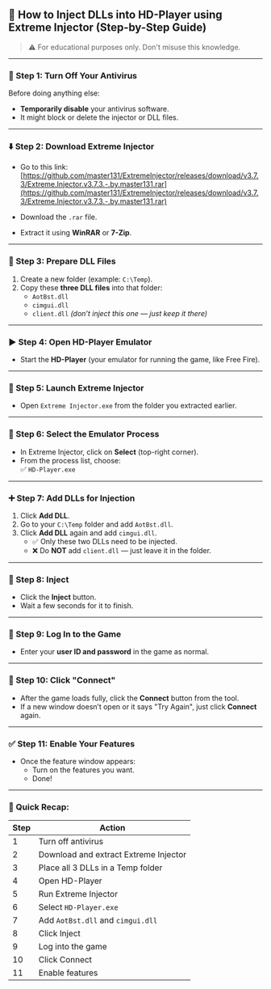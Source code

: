 ## 🔧 **How to Inject DLLs into HD-Player using Extreme Injector (Step-by-Step Guide)**

> ⚠️ For educational purposes only. Don't misuse this knowledge.

---

### 🛑 Step 1: Turn Off Your Antivirus  
Before doing anything else:  
- **Temporarily disable** your antivirus software.  
- It might block or delete the injector or DLL files.

---

### ⬇️ Step 2: Download Extreme Injector  
- Go to this link:  
  [https://github.com/master131/ExtremeInjector/releases/download/v3.7.3/Extreme.Injector.v3.7.3.-.by.master131.rar](https://github.com/master131/ExtremeInjector/releases/download/v3.7.3/Extreme.Injector.v3.7.3.-.by.master131.rar)

- Download the `.rar` file.
- Extract it using **WinRAR** or **7-Zip**.

---

### 📁 Step 3: Prepare DLL Files  
1. Create a new folder (example: `C:\Temp`).
2. Copy these **three DLL files** into that folder:
   - `AotBst.dll`
   - `cimgui.dll`
   - `client.dll` *(don’t inject this one — just keep it there)*

---

### ▶️ Step 4: Open HD-Player Emulator  
- Start the **HD-Player** (your emulator for running the game, like Free Fire).

---

### 🚀 Step 5: Launch Extreme Injector  
- Open `Extreme Injector.exe` from the folder you extracted earlier.

---

### 🧠 Step 6: Select the Emulator Process  
- In Extreme Injector, click on **Select** (top-right corner).
- From the process list, choose:  
  ✅ `HD-Player.exe`

---

### ➕ Step 7: Add DLLs for Injection  
1. Click **Add DLL**.
2. Go to your `C:\Temp` folder and add `AotBst.dll`.
3. Click **Add DLL** again and add `cimgui.dll`.
   - ✅ Only these two DLLs need to be injected.
   - ❌ Do **NOT** add `client.dll` — just leave it in the folder.

---

### 💉 Step 8: Inject  
- Click the **Inject** button.
- Wait a few seconds for it to finish.

---

### 🔐 Step 9: Log In to the Game  
- Enter your **user ID and password** in the game as normal.

---

### 🔌 Step 10: Click "Connect"  
- After the game loads fully, click the **Connect** button from the tool.
- If a new window doesn’t open or it says "Try Again", just click **Connect** again.

---

### ✅ Step 11: Enable Your Features  
- Once the feature window appears:
  - Turn on the features you want.
  - Done!

---

### 🔁 Quick Recap:
| Step | Action |
|------|--------|
| 1 | Turn off antivirus |
| 2 | Download and extract Extreme Injector |
| 3 | Place all 3 DLLs in a Temp folder |
| 4 | Open HD-Player |
| 5 | Run Extreme Injector |
| 6 | Select `HD-Player.exe` |
| 7 | Add `AotBst.dll` and `cimgui.dll` |
| 8 | Click Inject |
| 9 | Log into the game |
| 10 | Click Connect |
| 11 | Enable features |
